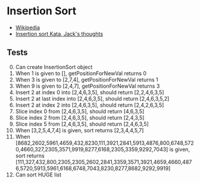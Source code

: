 # Insertion Sort

- [Wikipedia](https://en.wikipedia.org/wiki/Insertion_sort)
- [Insertion sort Kata, Jack's thoughts](https://www.jackreichert.com/2016/08/coding-katas-insertion-sort/)

## Tests

0. Can create InsertionSort object
1. When 1 is given to [], getPositionForNewVal returns 0
2. When 3 is given to [2,7,4], getPositionForNewVal returns 1
3. When 9 is given to [2,4,7], getPositionForNewVal returns 3
4. Insert 2 at index 0 into [2,4,6,3,5], should return [2,2,4,6,3,5]
5. Insert 2 at last index into [2,4,6,3,5], should return [2,4,6,3,5,2]
6. Insert 2 at index 2 into [2,4,6,3,5], should return [2,4,2,6,3,5]
7. Slice index 0 from [2,4,6,3,5], should return [4,6,3,5]
8. Slice index 2 from [2,4,6,3,5], should return [2,4,3,5]
9. Slice index 5 from [2,4,6,3,5], should return [2,4,6,3,5]
10. When [3,2,5,4,7,4] is given, sort returns [2,3,4,4,5,7]
11. When [8682,2602,5961,4659,432,8230,111,3921,2841,5913,4876,800,6748,5720,4660,327,2305,3571,9919,8277,6168,2305,3359,9292,7043] is given, sort returns [111,327,432,800,2305,2305,2602,2841,3359,3571,3921,4659,4660,4876,5720,5913,5961,6168,6748,7043,8230,8277,8682,9292,9919]
12. Can sort HUGE list

